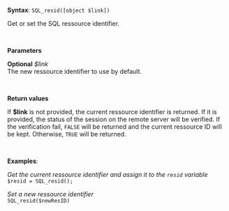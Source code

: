 **Syntax**: `SQL_resid([object $link])`


Get or set the SQL ressource identifier.

<br/>

**Parameters**

**Optional** *$link*
<br/>
   The new ressource identifier to use by default.

<br/>

**Return values**

If **$link** is not provided, the current ressource identifier is returned. If it is provided, the status of the session on the remote server will be verified. If the verification fail, `FALSE` will be returned and the current ressource ID will be kept. Otherwise, `TRUE` will be returned.

<br/>

**Examples**:

*Get the current ressource identifier and assign it to the `resid` variable*
<br/>
`$resid = SQL_resid();`


*Set a new ressource identifier*
<br/>
`SQL_resid($newResID)`
